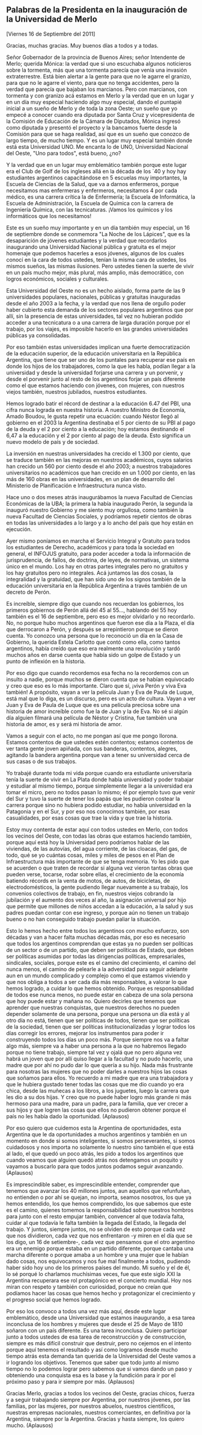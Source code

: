 Palabras de la Presidenta en la inauguración de la Universidad de Merlo
-----------------------------------------------------------------------

[Viernes 16 de Septiembre del 2011]

Gracias, muchas gracias. Muy buenos días a todos y a todas.

Señor Gobernador de la provincia de Buenos Aires; señor Intendente de
Merlo; querida Mónica: la verdad que si uno escuchaba algunos noticieros
sobre la tormenta, más que una tormenta parecía que venía una invasión
extraterrestre. Está bien alertar a la gente para que no le agarre el
granizo, para que no le agarre el viento, para que no tenga accidentes,
pero la verdad que parecía que bajaban los marcianos. Pero con
marcianos, con tormenta y con granizo acá estamos en Merlo y la verdad
que en un lugar y en un día muy especial haciendo algo muy especial,
dando el puntapié inicial a un sueño de Merlo y de toda la zona Oeste;
un sueño que yo empecé a conocer cuando era diputada por Santa Cruz y
vicepresidenta de la Comisión de Educación de la Cámara de Diputados,
Mónica ingresó como diputada y presentó el proyecto y la bancamos fuerte
desde la Comisión para que se haga realidad, así que es un sueño que
conozco de largo tiempo, de mucho tiempo. Y es un lugar muy especial
también donde está esta Universidad UNO. Me encanta lo de UNO,
Universidad Nacional del Oeste, "Uno para todos", está bueno, ¿no?

Y la verdad que en un lugar muy emblemático también porque este lugar
era el Club de Golf de los ingleses allá en la década de los ´40 y hoy
hay estudiantes argentinos capacitándose en 5 escuelas muy importantes,
la Escuela de Ciencias de la Salud, que va a darnos enfermeros, porque
necesitamos mas enfermeras y enfermeros, necesitamos 4 por cada médico,
es una carrera crítica la de Enfermería; la Escuela de Informática, la
Escuela de Administración, la Escuela de Química con la carrera de
Ingeniería Química, con las tecnicaturas. ¡Vamos los químicos y los
informáticos que los necesitamos!

Este es un sueño muy importante y en un día también muy especial, un 16
de septiembre donde se conmemora "La Noche de los Lápices", que es la
desaparición de jóvenes estudiantes y la verdad que recordarlos
inaugurando una Universidad Nacional pública y gratuita es el mejor
homenaje que podemos hacerles a esos jóvenes, algunos de los cuales
conocí en la cara de todos ustedes, tenían la misma cara de ustedes, los
mismos sueños, las mismas ilusiones. Pero ustedes tienen la suerte de
vivir en un país mucho mejor, más plural, más amplio, más democrático,
con logros económicos, sociales y culturales.

Esta Universidad del Oeste no es un hecho aislado, forma parte de las 9
universidades populares, nacionales, públicas y gratuitas inauguradas
desde el año 2003 a la fecha, y la verdad que nos llena de orgullo poder
haber cubierto esta demanda de los sectores populares argentinos que por
allí, sin la presencia de estas universidades, tal vez no hubieran
podido acceder a una tecnicatura o a una carrera de larga duración
porque por el trabajo, por los viajes, es imposible hacerlo en las
grandes universidades públicas ya consolidadas.

Por eso también estas universidades implican una fuerte democratización
de la educación superior, de la educación universitaria en la República
Argentina, que tiene que ser uno de los puntales para recuperar ese país
en donde los hijos de los trabajadores, como la que les habla, podían
llegar a la universidad y desde la universidad forjarse una carrera y un
porvenir, y desde el porvenir junto al resto de los argentinos forjar un
país diferente como el que estamos haciendo con jóvenes, con mujeres,
con nuestros viejos también, nuestros jubilados, nuestros estudiantes.

Hemos logrado batir el récord de destinar a la educación 6.47 del PBI,
una cifra nunca lograda en nuestra historia. A nuestro Ministro de
Economía, Amado Boudou, le gusta repetir una ecuación: cuando Néstor
llegó al gobierno en el 2003 la Argentina destinaba el 5 por ciento de
su PBI al pago de la deuda y el 2 por ciento a la educación; hoy estamos
destinando el 6,47 a la educación y el 2 por ciento al pago de la deuda.
Esto significa un nuevo modelo de país y de sociedad.

La inversión en nuestras universidades ha crecido el 1.300 por ciento,
que se traduce también en las mejoras en nuestros académicos, cuyos
salarios han crecido un 560 por ciento desde el año 2003; a nuestros
trabajadores universitarios no académicos que han crecido en un 1.000
por ciento, en las más de 160 obras en las universidades, en un plan de
desarrollo del Ministerio de Planificación e Infraestructura nunca
visto.

Hace uno o dos meses atrás inaugurábamos la nueva Facultad de Ciencias
Económicas de la UBA; la primera la había inaugurado Perón, la segunda
la inauguró nuestro Gobierno y me siento muy orgullosa, como también la
nueva Facultad de Ciencias Sociales, y podríamos repetir cientos de
obras en todas las universidades a lo largo y a lo ancho del país que
hoy están en ejecución.

Ayer mismo poníamos en marcha el Servicio Integral y Gratuito para todos
los estudiantes de Derecho, académicos y para toda la sociedad en
general, el INFOJUS gratuito, para poder acceder a toda la información
de jurisprudencia, de fallos, de doctrina, de leyes, de normativas, un
sistema único en el mundo. Los hay en otras partes integrales pero no
gratuitos y los hay gratuitos pero no integrales. Acá juntamos las dos
cosas, la integralidad y la gratuidad, que han sido uno de los signos
también de la educación universitaria en la República Argentina a través
también de un decreto de Perón.

Es increíble, siempre digo que cuando nos recuerdan los gobiernos, los
primeros gobiernos de Perón allá del 45 al 55..., hablando del 55 hoy
también es el 16 de septiembre, pero eso es mejor olvidarlo y no
recordarlo. No, no porque hubo muchos argentinos que fueron ese día a la
Plaza, el día que derrocaron a Perón, y después se arrepintieron porque
se dieron cuenta. Yo conozco una persona que lo reconoció un día en la
Casa de Gobierno, la querida Estela Carlotto que contó como ella, como
tantos argentinos, había creído que eso era realmente una revolución y
tardó muchos años en darse cuenta que había sido un golpe de Estado y un
punto de inflexión en la historia.

Por eso digo que cuando recordemos esa fecha no la recordemos con un
insulto a nadie, porque muchos se dieron cuenta que se habían equivocado
y creo que eso es lo más importante. Claro que sí, ¡viva Perón y viva
Eva también! A propósito, vayan a ver la película Juan y Eva de Paula de
Luque, está mal que lo diga, es un discurso, pero es un acto de cultura.
Vayan a ver Juan y Eva de Paula de Luque que es una película preciosa
sobre una historia de amor increíble como fue la de Juan y la de Eva. No
sé si algún día alguien filmará una película de Néstor y Cristina, fue
también una historia de amor, es y será mi historia de amor.

Vamos a seguir con el acto, no me pongan así que me pongo llorona.
Estamos contentos de que ustedes estén contentos; estamos contentos de
ver tanta gente joven apiñada, con sus banderas, contentos, alegres,
agitando la bandera argentina porque van a tener su universidad cerca de
sus casas o de sus trabajos.

Yo trabajé durante toda mi vida porque cuando era estudiante
universitaria tenía la suerte de vivir en La Plata donde había
universidad y poder trabajar y estudiar al mismo tiempo, porque
simplemente llegar a la universidad era tomar el micro, pero no todos
pasan lo mismo; él por ejemplo tuvo que venir del Sur y tuvo la suerte
de tener los papás que les pudieron costear la carrera porque sino no
hubiera podido estudiar, no había universidad en la Patagonia y en el
Sur, y por eso nos conocimos también, por esas casualidades, por esas
cosas que trae la vida y que trae la historia.

Estoy muy contenta de estar aquí con todos ustedes en Merlo, con todos
los vecinos del Oeste, con todas las obras que estamos haciendo también,
porque aquí está hoy la Universidad pero podríamos hablar de las
viviendas, de las autovías, del agua corriente, de las cloacas, del gas,
de todo, qué se yo cuántas cosas, miles y miles de pesos en el Plan de
Infraestructura más importante de que se tenga memoria. Yo les pido que
se acuerden o que traten de recordar si alguna vez vieron tantas obras
que pueden verse, tocarse, rodar sobre ellas, el crecimiento de la
economía batiendo récords en la venta de motos, de autos, de bicicletas,
de electrodomésticos, la gente pudiendo llegar nuevamente a su trabajo,
los convenios colectivos de trabajo, en fin, nuestros viejos cobrando la
jubilación y el aumento dos veces al año, la asignación universal por
hijo que permite que millones de niños accedan a la educación, a la
salud y sus padres puedan contar con ese ingreso, y porque aún no tienen
un trabajo bueno o no han conseguido trabajo puedan paliar la situación.

Esto lo hemos hecho entre todos los argentinos con mucho esfuerzo, son
décadas y van a hacer falta muchas décadas más, por eso es necesario que
todos los argentinos comprendan que estas ya no pueden ser políticas de
un sector o de un partido, que deben ser políticas de Estado, que deben
ser políticas asumidas por todas las dirigencias políticas,
empresariales, sindicales, sociales, porque este es el camino del
crecimiento, el camino del nunca menos, el camino de pelearle a la
adversidad para seguir adelante aun en un mundo complicado y complejo
como el que estamos viviendo y que nos obliga a todos a ser cada día más
responsables, a valorar lo que hemos logrado, a cuidar lo que hemos
obtenido. Porque es responsabilidad de todos ese nunca menos, no puede
estar en cabeza de una sola persona que hoy puede estar y mañana no.
Quiero decirles que tenemos que aprender que nuestras conquistas, que
nuestros derechos no pueden depender solamente de una persona, porque
una persona un día está y al otro día no está, tienen que ser políticas
de todos, tienen que ser políticas de la sociedad, tienen que ser
políticas institucionalizadas y lograr todos los días corregir los
errores, mejorar los instrumentos para poder ir construyendo todos los
días un poco más. Porque siempre nos va a faltar algo más, siempre va a
haber una persona a la que no habremos llegado porque no tiene trabajo,
siempre tal vez y ojalá que no pero alguna vez habrá un joven que por
allí quiso llegar a la facultad y no pudo hacerlo, una madre que por ahí
no pudo dar lo que quería a su hijo. Nada más frustrante para nosotras
las mujeres que no poder darles a nuestros hijos las cosas que soñamos
para ellos. Yo recuerdo a mi madre que era una trabajadora y que le
hubiera gustado tener todas las cosas que me dio cuando yo era chica,
desde las muñecas a los libros, a los juguetes, luego la carrera que les
dio a su dos hijas. Y creo que no puede haber logro más grande ni más
hermoso para una madre, para un padre, para la familia, que ver crecer a
sus hijos y que logren las cosas que ellos no pudieron obtener porque el
país no les había dado la oportunidad. (Aplausos)

Por eso quiero que cuidemos esta la Argentina de oportunidades, esta
Argentina que le da oportunidades a muchos argentinos y también en un
momento en donde si somos inteligentes, si somos perseverantes, si somos
cuidadosos y nos importa no solamente lo nuestro sino también el que
está al lado, el que quedó un poco atrás, les pido a todos los
argentinos que cuando veamos que alguien quedó atrás nos detengamos un
poquito y vayamos a buscarlo para que todos juntos podamos seguir
avanzando. (Aplausos)

Es imprescindible saber, es imprescindible entender, comprender que
tenemos que avanzar los 40 millones juntos, aun aquellos que refunfuñan,
no entienden o por ahí se quejan, no importa, seamos nosotros, los que
ya hemos entendido, los que hemos comprendido, los que sabemos que este
es el camino, quienes tomemos la responsabilidad sobre nuestros hombros
para junto con el resto empujar también, convencer al que todavía falta,
cuidar al que todavía le falta también la llegada del Estado, la llegada
del trabajo. Y juntos, siempre juntos, no se olviden de esto porque cada
vez que nos dividieron, cada vez que nos enfrentaron -y miren en el día
que se los digo, un 16 de setiembre-, cada vez que pensamos que el otro
argentino era un enemigo porque estaba en un partido diferente, porque
cantaba una marcha diferente o porque amaba a un hombre y una mujer que
le habían dado cosas, nos equivocamos y nos fue mal finalmente a todos,
pudiendo haber sido hoy uno de los primeros países del mundo. Mi sueño y
el de él, lo sé porqué lo charlamos muchísimas veces, fue que este siglo
XXI la Argentina recuperara ese rol protagónico en el concierto mundial.
Hoy nos miran con respeto y también con curiosidad, porque no creían que
podíamos hacer las cosas que hemos hecho y protagonizar el crecimiento y
el progreso social que hemos logrado.

Por eso los convoco a todos una vez más aquí, desde este lugar
emblemático, desde una Universidad que estamos inaugurando, a esa tarea
inconclusa de los hombres y mujeres que desde el 25 de Mayo de 1810
soñaron con un país diferente. Es una tarea inconclusa. Quiero
participar junto a todos ustedes de esa tarea de reconstrucción y de
construcción, siempre es más difícil construir que destruir, pero no
cejemos en el intento porque aquí tenemos el resultado y así como
logramos desde mucho tiempo atrás esta demanda tan querida de la
Universidad del Oeste vamos a ir logrando los objetivos. Tenemos que
saber que todo junto al mismo tiempo no lo podemos lograr pero sabemos
que si vamos dando un paso y obteniendo una conquista esa es la base y
la fundición para ir por el próximo paso y para ir siempre por más.
(Aplausos)

Gracias Merlo, gracias a todos los vecinos del Oeste, gracias chicos,
fuerza y a seguir trabajando siempre por Argentina, por nuestros
jóvenes, por las familias, por las mujeres, por nuestros abuelos,
nuestros científicos, nuestras empresas nacionales, nuestros
comerciantes, en definitiva por la Argentina, siempre por la Argentina.
Gracias y hasta siempre, los quiero mucho. (Aplausos)

